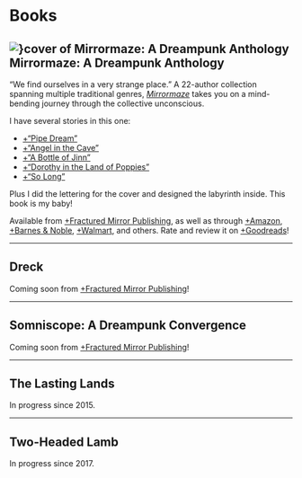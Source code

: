 # Books

## ![}cover of Mirrormaze: A Dreampunk Anthology](covers/mirrormaze) Mirrormaze: A Dreampunk Anthology

“We find ourselves in a very strange place.” A 22-author collection spanning multiple traditional genres, [*Mirrormaze*](https://whatisdreampunk.com/mirrormaze) takes you on a mind-bending journey through the collective unconscious.

I have several stories in this one:

- [+“Pipe Dream”](https://cliffjones.substack.com/p/pipe-dream)
- [+“Angel in the Cave”](https://cliffjones.substack.com/p/angel-in-the-cave)
- [+“A Bottle of Jinn”](https://cliffjones.substack.com/p/a-bottle-of-jinn)
- [+“Dorothy in the Land of Poppies”](https://cliffjones.substack.com/p/dorothy-in-the-land-of-poppies)
- [+“So Long”](https://cliffjones.substack.com/p/so-long)

Plus I did the lettering for the cover and designed the labyrinth inside. This book is my baby!

Available from [+Fractured Mirror Publishing](https://www.fracturedmirrorpublishing.com/product-page/mirrormaze-a-dreampunk-anthology), as well as through [+Amazon](https://www.amazon.com/Mirrormaze-Dreampunk-Cliff-Jones-Jr/dp/1735217131), [+Barnes & Noble](https://www.barnesandnoble.com/w/mirrormaze-cliff-jones/1138422743), [+Walmart](https://www.walmart.com/ip/Mirrormaze-A-Dreampunk-Anthology-Paperback-9781735217130/318621555), and others. Rate and review it on [+Goodreads](https://www.goodreads.com/book/show/55505086-mirrormaze)!

---

## Dreck

Coming soon from [+Fractured Mirror Publishing](https://www.fracturedmirrorpublishing.com/)!

---

## Somniscope: A Dreampunk Convergence

Coming soon from [+Fractured Mirror Publishing](https://www.fracturedmirrorpublishing.com/)!

---

## The Lasting Lands

In progress since 2015.

---

## Two-Headed Lamb

In progress since 2017.

